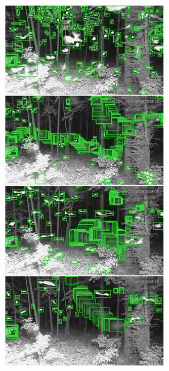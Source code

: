 ![20200626-222852-225857](in/20200626/20200626-222852-225857_0_.jpg)
![20200626-225902-232907](in/20200626/20200626-225902-232907_0_.jpg)
![20200626-232912-235917](in/20200626/20200626-232912-235917_0_.jpg)
![20200627-000007-003012](in/20200627/20200627-000007-003012_0_.jpg)
